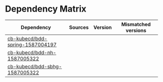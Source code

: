 # Dependency Matrix

Dependency | Sources | Version | Mismatched versions
---------- | ------- | ------- | -------------------
[cb-kubecd/bdd-spring-1587004197](https://github.com/cb-kubecd/bdd-spring-1587004197.git) |  | []() | 
[cb-kubecd/bdd-nh-1587005322](https://github.com/cb-kubecd/bdd-nh-1587005322.git) |  | []() | 
[cb-kubecd/bdd-sbhg-1587005322](https://github.com/cb-kubecd/bdd-sbhg-1587005322.git) |  | []() | 

